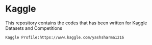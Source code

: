 # Kaggle
This repository contains the codes that has been written for Kaggle Datasets and Competitions 

    Kaggle Profile:https://www.kaggle.com/yashsharma1216
